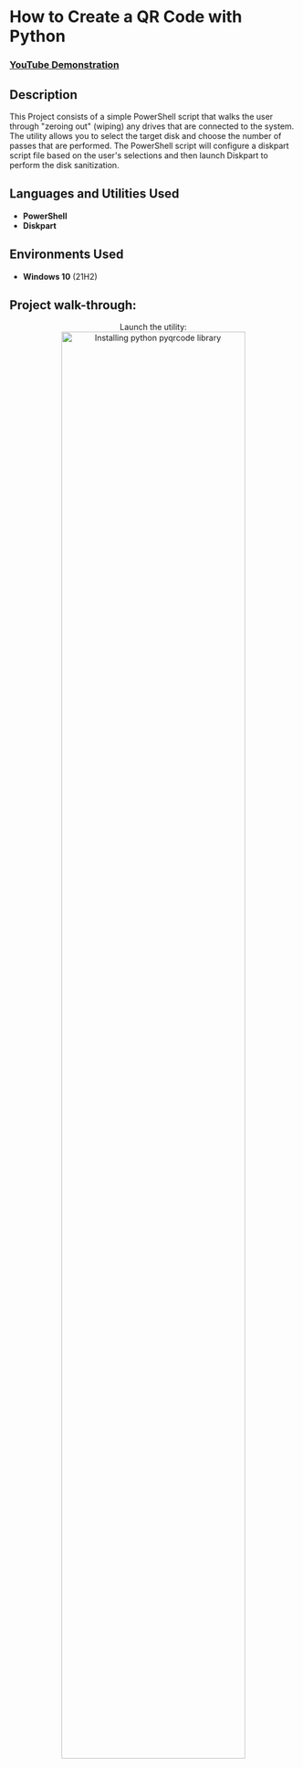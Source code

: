 <h1>How to Create a QR Code with Python</h1>

 ### [YouTube Demonstration](https://youtu.be/7eJexJVCqJo)

<h2>Description</h2>
This Project consists of a simple PowerShell script that walks the user through "zeroing out" (wiping) any drives that are connected to the system. The utility allows you to select the target disk and choose the number of passes that are performed. The PowerShell script will configure a diskpart script file based on the user's selections and then launch Diskpart to perform the disk sanitization.
<br />

<h2>Languages and Utilities Used</h2>

- <b>PowerShell</b> 
- <b>Diskpart</b>

<h2>Environments Used </h2>

- <b>Windows 10</b> (21H2)

<h2>Project walk-through:</h2>

<p align="center">
Launch the utility: <br/>
<img src="https://imgur.com/CXrJyAi" height="80%" width="80%" alt="Installing python pyqrcode library"/>
<br />

<br />
<br />

</p>

